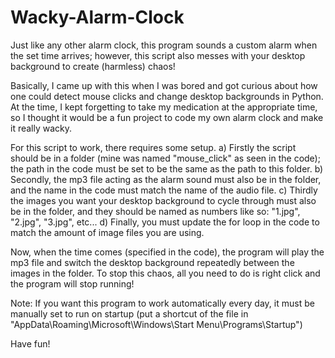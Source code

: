 # Wacky-Alarm-Clock

Just like any other alarm clock, this program sounds a custom alarm when the set time arrives; however, this script also messes with your desktop background to create (harmless) chaos!

Basically, I came up with this when I was bored and got curious about how one could detect mouse clicks and change desktop backgrounds in Python. At the time, I kept forgetting to take my medication at the appropriate time, so I thought it would be a fun project to code my own alarm clock and make it really wacky.

For this script to work, there requires some setup. 
a) Firstly the script should be in a folder (mine was named "mouse_click" as seen in the code); the path in the code must be set to be the same as the path to this folder. 
b) Secondly, the mp3 file acting as the alarm sound must also be in the folder, and the name in the code must match the name of the audio file. 
c) Thirdly the images you want your desktop background to cycle through must also be in the folder, and they should be named as numbers like so: "1.jpg", "2.jpg", "3.jpg", etc... 
d) Finally, you must update the for loop in the code to match the amount of image files you are using. 

Now, when the time comes (specified in the code), the program will play the mp3 file and switch the desktop background repeatedly between the images in the folder. To stop this chaos, all you need to do is right click and the  program will stop running!

Note: If you want this program to work automatically every day, it must be manually set to run on startup (put a shortcut of the file in "AppData\Roaming\Microsoft\Windows\Start Menu\Programs\Startup")

Have fun!
